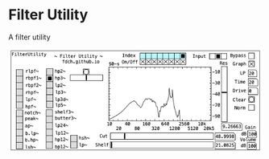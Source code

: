 # Filter Utility

A filter utility


![Filter Utility](/FilterUtility/FilterUtility.png "Filter Utility")

